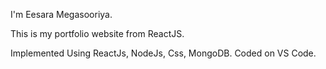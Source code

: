 I'm Eesara Megasooriya.

This is my portfolio website from ReactJS.

Implemented Using ReactJs, NodeJs, Css, MongoDB. Coded on VS Code.